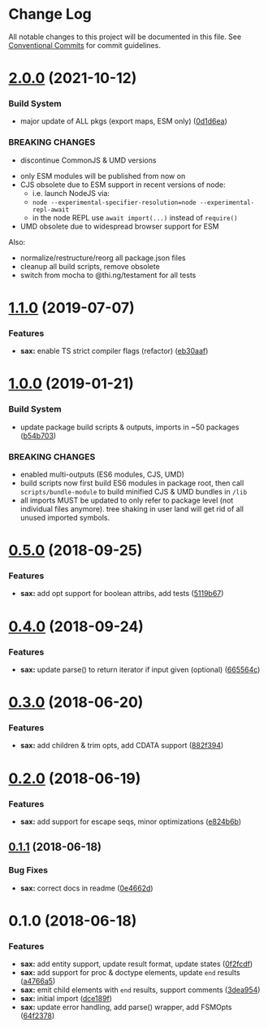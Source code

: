 # Change Log

All notable changes to this project will be documented in this file.
See [Conventional Commits](https://conventionalcommits.org) for commit guidelines.

# [2.0.0](https://github.com/thi-ng/umbrella/compare/@thi.ng/sax@1.1.73...@thi.ng/sax@2.0.0) (2021-10-12)


### Build System

* major update of ALL pkgs (export maps, ESM only) ([0d1d6ea](https://github.com/thi-ng/umbrella/commit/0d1d6ea9fab2a645d6c5f2bf2591459b939c09b6))


### BREAKING CHANGES

* discontinue CommonJS & UMD versions

- only ESM modules will be published from now on
- CJS obsolete due to ESM support in recent versions of node:
  - i.e. launch NodeJS via:
  - `node --experimental-specifier-resolution=node --experimental-repl-await`
  - in the node REPL use `await import(...)` instead of `require()`
- UMD obsolete due to widespread browser support for ESM

Also:
- normalize/restructure/reorg all package.json files
- cleanup all build scripts, remove obsolete
- switch from mocha to @thi.ng/testament for all tests






#  [1.1.0](https://github.com/thi-ng/umbrella/compare/@thi.ng/sax@1.0.19...@thi.ng/sax@1.1.0) (2019-07-07) 

###  Features 

- **sax:** enable TS strict compiler flags (refactor) ([eb30aaf](https://github.com/thi-ng/umbrella/commit/eb30aaf)) 

#  [1.0.0](https://github.com/thi-ng/umbrella/compare/@thi.ng/sax@0.5.13...@thi.ng/sax@1.0.0) (2019-01-21) 

###  Build System 

- update package build scripts & outputs, imports in ~50 packages ([b54b703](https://github.com/thi-ng/umbrella/commit/b54b703)) 

###  BREAKING CHANGES 

- enabled multi-outputs (ES6 modules, CJS, UMD) 
- build scripts now first build ES6 modules in package root, then call   `scripts/bundle-module` to build minified CJS & UMD bundles in `/lib` 
- all imports MUST be updated to only refer to package level   (not individual files anymore). tree shaking in user land will get rid of   all unused imported symbols. 

#  [0.5.0](https://github.com/thi-ng/umbrella/compare/@thi.ng/sax@0.4.1...@thi.ng/sax@0.5.0) (2018-09-25) 

###  Features 

- **sax:** add opt support for boolean attribs, add tests ([5119b67](https://github.com/thi-ng/umbrella/commit/5119b67)) 

#  [0.4.0](https://github.com/thi-ng/umbrella/compare/@thi.ng/sax@0.3.21...@thi.ng/sax@0.4.0) (2018-09-24) 

###  Features 

- **sax:** update parse() to return iterator if input given (optional) ([665564c](https://github.com/thi-ng/umbrella/commit/665564c)) 

#  [0.3.0](https://github.com/thi-ng/umbrella/compare/@thi.ng/sax@0.2.0...@thi.ng/sax@0.3.0) (2018-06-20) 

###  Features 

- **sax:** add children & trim opts, add CDATA support ([882f394](https://github.com/thi-ng/umbrella/commit/882f394)) 

#  [0.2.0](https://github.com/thi-ng/umbrella/compare/@thi.ng/sax@0.1.1...@thi.ng/sax@0.2.0) (2018-06-19) 

###  Features 

- **sax:** add support for escape seqs, minor optimizations ([e824b6b](https://github.com/thi-ng/umbrella/commit/e824b6b)) 

##  [0.1.1](https://github.com/thi-ng/umbrella/compare/@thi.ng/sax@0.1.0...@thi.ng/sax@0.1.1) (2018-06-18) 

###  Bug Fixes 

- **sax:** correct docs in readme ([0e4662d](https://github.com/thi-ng/umbrella/commit/0e4662d)) 

#  0.1.0 (2018-06-18) 

###  Features 

- **sax:** add entity support, update result format, update states ([0f2fcdf](https://github.com/thi-ng/umbrella/commit/0f2fcdf)) 
- **sax:** add support for proc & doctype elements, update `end` results ([a4766a5](https://github.com/thi-ng/umbrella/commit/a4766a5)) 
- **sax:** emit child elements with `end` results, support comments ([3dea954](https://github.com/thi-ng/umbrella/commit/3dea954)) 
- **sax:** initial import ([dce189f](https://github.com/thi-ng/umbrella/commit/dce189f)) 
- **sax:** update error handling, add parse() wrapper, add FSMOpts ([64f2378](https://github.com/thi-ng/umbrella/commit/64f2378))
